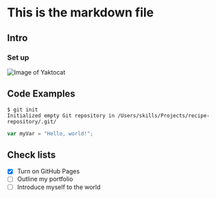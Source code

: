 # This is the markdown file

## Intro

### Set up

![Image of Yaktocat](https://octodex.github.com/images/yaktocat.png)

## Code Examples

```
$ git init
Initialized empty Git repository in /Users/skills/Projects/recipe-repository/.git/
```

``` javascript
var myVar = "Hello, world!";
```

## Check lists

- [x] Turn on GitHub Pages
- [ ] Outline my portfolio
- [ ] Introduce myself to the world
